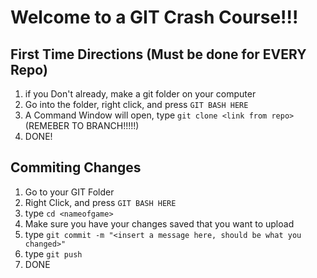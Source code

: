 # Welcome to a GIT Crash Course!!!

## First Time Directions (Must be done for EVERY Repo)
1. if you Don't already, make a git folder on your computer
2. Go into the folder, right click, and press `GIT BASH HERE`
3. A Command Window will open, type `git clone <link from repo>` (REMEBER TO BRANCH!!!!!)
4. DONE!


## Commiting Changes
1. Go to your GIT Folder
2. Right Click, and press `GIT BASH HERE`
3. type `cd <nameofgame>`
4. Make sure you have your changes saved that you want to upload
5. type `git commit -m "<insert a message here, should be what you changed>"`
6. type `git push`
7. DONE
